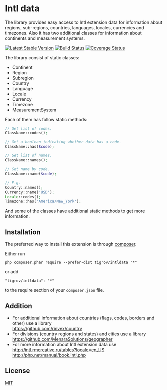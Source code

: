 Intl data
=========

The library provides easy access to Intl extension data for information about regions, sub-regions, countries, languages, locales, currencies and timezones. Also it has two additional classes for information about continents and measurement systems.

[![Latest Stable Version](https://poser.pugx.org/Tigrov/intldata/v/stable)](https://packagist.org/packages/Tigrov/intldata)
[![Build Status](https://travis-ci.org/Tigrov/intldata.svg?branch=master)](https://travis-ci.org/Tigrov/intldata)
[![Coverage Status](https://coveralls.io/repos/github/Tigrov/intldata/badge.svg?branch=master)](https://coveralls.io/github/Tigrov/intldata?branch=master)

The library consist of static classes:
- Continent
- Region
- Subregion
- Country
- Language
- Locale
- Currency
- Timezone
- MeasurementSystem

Each of them has follow static methods:
```php
// Get list of codes.
ClassName::codes();

// Get a boolean indicating whether data has a code.
ClassName::has($code);

// Get list of names.
ClassName::names();

// Get name by code.
ClassName::name($code);

// E.g.
Country::names();
Currency::name('USD');
Locale::codes();
Timezone::has('America/New_York');
```

And some of the classes have additional static methods to get more information.


Installation
------------

The preferred way to install this extension is through [composer](http://getcomposer.org/download/).

Either run

```
php composer.phar require --prefer-dist tigrov/intldata "*"
```

or add

```
"tigrov/intldata": "*"
```

to the require section of your `composer.json` file.

 
	
Addition
--------

- For additional information about countries (flags, codes, borders and other) use a library  
https://github.com/rinvex/country
- For divisions (country regions and states) and cities use a library  
https://github.com/MenaraSolutions/geographer
- For more information about Intl extension data use  
http://intl.rmcreative.ru/tables?locale=en_US  
http://php.net/manual/book.intl.php

License
-------

[MIT](LICENSE)
